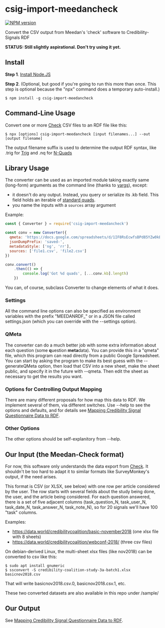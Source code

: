 # csig-import-meedancheck
[![NPM version][npm-image]][npm-url]

Convert the CSV output from Meedan's 'check' software to Credibility-Signals RDF

**STATUS: Still slightly aspirational.  Don't try using it yet.**

## Install

**Step 1**.  [Install Node.JS](https://nodejs.org/en/)

**Step 2**.  (Optional, but good if you're going to run this more than
  once. This step is optional because the "npx" command does a
  temporary auto-install.)

```terminal
$ npm install -g csig-import-meedancheck
```

## Command-Line Usage

Convert one or more [Check](https://meedan.com/en/check/) CSV files to
an RDF file like this:

```terminal
$ npx [options] csig-import-meedancheck [input filenames...] --out [output filename]
```

The output filename suffix is used to determine the output RDF syntax,
like .trig for [Trig](https://www.w3.org/TR/trig/) and .nq for
[N-Quads](https://www.w3.org/TR/n-quads/)

## Library Usage

The converter can be used as an imported module taking exactly same (long-form)
arguments as the command line (thanks to
[yargs](https://yargs.js.org/)), except:
* it doesn't do any output. Instead, you query or serialize its .kb field.  This field holds an iterable of [standard quads](http://rdf.js.org/#quad-interface).
* you name the inputs with a `sources` array argument

Example:

```js
const { Converter } = require('csig-import-meedancheck')

const conv = new Converter({
  qmeta: 'https://docs.google.com/spreadsheets/d/1IF8RsEcwfsBPd85YZw0kBoNOOqOZ0Tc2ksKprIoCjqk',
  jsonDumpPrefix: 'saved-',
  metadataStyle: ['ng', 'rr'],
  sources: ['file1.csv', 'file2.csv']
})

conv.convert()
    .then(() => {
        console.log('Got %d quads', [...conv.kb].length)
    })
```

You can, of course, subclass Converter to change elements of what it does.

### Settings

All the command line options can also be specified as environment
variables with the prefix "MEEDANRDF_" or in a JSON file called
settings.json (which you can override with the --settings option).

### QMeta

The converter can do a much better job with some extra information
about each question (some **q**uestion **meta**data).  You can provide
this in a "qmeta" file, which this program can read directly from a
public Google Spreadsheet. You can start by asking the program to make
its best guess with the --generateQMeta option, then load that CSV
into a new sheet, make the sheet public, and specify it in the future
with --qmeta.  Then edit the sheet as necessary to get the results you
want.

### Options for Controlling Output Mapping

There are many different proposals for how map this data to RDF. We
implement several of them, via different switches.  Use --help to see
the options and defaults, and for details see [Mapping Credibility Signal Questionnaire Data to RDF](https://sandhawke.github.io/csig-import-meedancheck/about-the-schema.html).

### Other Options

The other options should be self-explanitory from --help.

## Our Input (the Meedan-Check format)

For now, this software only understands the data export from
[Check](https://meedan.com/en/check/). It shouldn't be too hard to
adapt it to similar formats like SurveyMonkey's output, if the need
arises.

This format is CSV (or XLSX, see below) with one row per article
considered by the user.  The row starts with several fields about the
study being done, the user, and the article being considered.  For each question answered, there is a set of five adjacent columns (task_question_N, task_user_N, task_date_N, task_answer_N, task_note_N), so for 20 signals we'll have 100 "task" columns.

Examples:
* <https://data.world/credibilitycoalition/basic-november2018> (one xlsx file with 8 sheets)
* <https://data.world/credibilitycoalition/webconf-2018/> (three csv files)

On debian-derived Linux, the multi-sheet xlsx files (like nov2018) can
be converted to csv like this:

```terminal
$ sudo apt install gnumeric
$ ssconvert -S credibility-coalition-study-3a-batch1.xlsx basicnov2018.csv
```

That will write basicnov2018.csv.0, basicnov2018.csv.1, etc.

These two converted datasets are also available in this repo under /sample/

## Our Output

See [Mapping Credibility Signal Questionnaire Data to RDF](https://sandhawke.github.io/csig-import-meedancheck/about-the-schema.html).

[npm-image]: https://img.shields.io/npm/v/csig-import-meedancheck.svg?style=flat-square
[npm-url]: https://npmjs.org/package/csig-import-meedancheck



